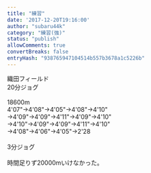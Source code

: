 ```yaml
---
title: "練習"
date: '2017-12-20T19:16:00'
author: "subaru44k"
category: "練習(強)"
status: "publish"
allowComments: true
convertBreaks: false
entryHash: "938765947104514b557b3678a1c5226b"
---
```

織田フィールド<br>
20分ジョグ<br>
<br>
18600m<br>
4'07"→4'08"→4'05"→4'08"→4'10"<br>
→4'09"→4'09"→4'11"→4'09"→4'10"<br>
→4'10"→4'09"→4'09"→4'11"→4'10"<br>
→4'08"→4'06"→4'05"→2'28<br>
<br>
3分ジョグ<br>
<br>
時間足りず20000mいけなかった。
